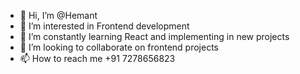 - 👋 Hi, I’m @Hemant
- 👀 I’m interested in Frontend development
- 🌱 I’m constantly learning React and implementing in new projects
- 💞️ I’m looking to collaborate on frontend projects
- 📫 How to reach me +91 7278656823

<!---
imhkp4u/imhkp4u is a ✨ special ✨ repository because its `README.md` (this file) appears on your GitHub profile.
You can click the Preview link to take a look at your changes.
--->

